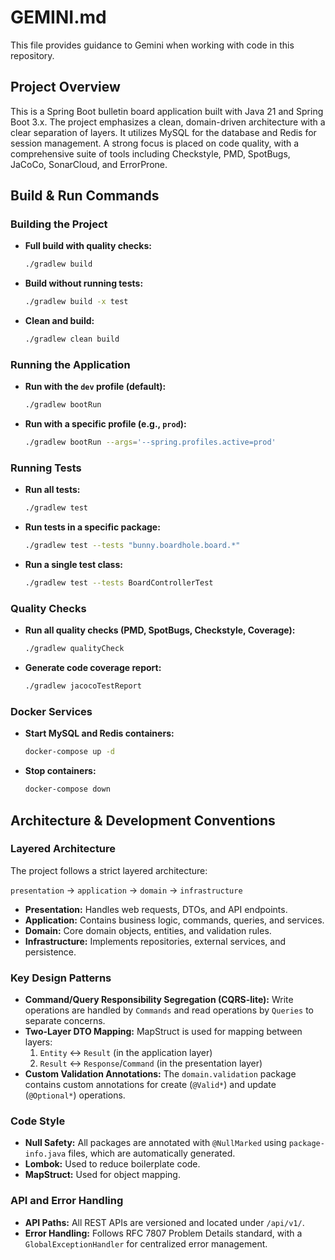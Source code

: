 # GEMINI.md

This file provides guidance to Gemini when working with code in this repository.

## Project Overview

This is a Spring Boot bulletin board application built with Java 21 and Spring Boot 3.x. The project emphasizes a clean, domain-driven architecture with a clear separation of layers. It utilizes MySQL for the database and Redis for session management. A strong focus is placed on code quality, with a comprehensive suite of tools including Checkstyle, PMD, SpotBugs, JaCoCo, SonarCloud, and ErrorProne.

## Build & Run Commands

### Building the Project

-   **Full build with quality checks:**
    ```bash
    ./gradlew build
    ```
-   **Build without running tests:**
    ```bash
    ./gradlew build -x test
    ```
-   **Clean and build:**
    ```bash
    ./gradlew clean build
    ```

### Running the Application

-   **Run with the `dev` profile (default):**
    ```bash
    ./gradlew bootRun
    ```
-   **Run with a specific profile (e.g., `prod`):**
    ```bash
    ./gradlew bootRun --args='--spring.profiles.active=prod'
    ```

### Running Tests

-   **Run all tests:**
    ```bash
    ./gradlew test
    ```
-   **Run tests in a specific package:**
    ```bash
    ./gradlew test --tests "bunny.boardhole.board.*"
    ```
-   **Run a single test class:**
    ```bash
    ./gradlew test --tests BoardControllerTest
    ```

### Quality Checks

-   **Run all quality checks (PMD, SpotBugs, Checkstyle, Coverage):**
    ```bash
    ./gradlew qualityCheck
    ```
-   **Generate code coverage report:**
    ```bash
    ./gradlew jacocoTestReport
    ```

### Docker Services

-   **Start MySQL and Redis containers:**
    ```bash
    docker-compose up -d
    ```
-   **Stop containers:**
    ```bash
    docker-compose down
    ```

## Architecture & Development Conventions

### Layered Architecture

The project follows a strict layered architecture:

`presentation` → `application` → `domain` → `infrastructure`

-   **Presentation:** Handles web requests, DTOs, and API endpoints.
-   **Application:** Contains business logic, commands, queries, and services.
-   **Domain:** Core domain objects, entities, and validation rules.
-   **Infrastructure:** Implements repositories, external services, and persistence.

### Key Design Patterns

-   **Command/Query Responsibility Segregation (CQRS-lite):** Write operations are handled by `Commands` and read operations by `Queries` to separate concerns.
-   **Two-Layer DTO Mapping:** MapStruct is used for mapping between layers:
    1.  `Entity` ↔ `Result` (in the application layer)
    2.  `Result` ↔ `Response`/`Command` (in the presentation layer)
-   **Custom Validation Annotations:** The `domain.validation` package contains custom annotations for create (`@Valid*`) and update (`@Optional*`) operations.

### Code Style

-   **Null Safety:** All packages are annotated with `@NullMarked` using `package-info.java` files, which are automatically generated.
-   **Lombok:** Used to reduce boilerplate code.
-   **MapStruct:** Used for object mapping.

### API and Error Handling

-   **API Paths:** All REST APIs are versioned and located under `/api/v1/`.
-   **Error Handling:** Follows RFC 7807 Problem Details standard, with a `GlobalExceptionHandler` for centralized error management.
